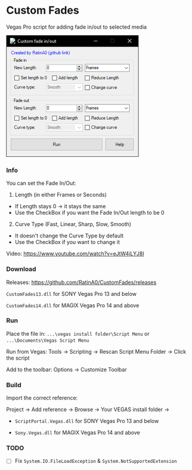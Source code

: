 # Custom Fades
Vegas Pro script for adding fade in/out to selected media

![](previewPic.png)

### Info
You can set the Fade In/Out:
1. Length (in either Frames or Seconds)
  - If Length stays 0 -> it stays the same
  - Use the CheckBox if you want the Fade In/Out length to be 0
2. Curve Type (Fast, Linear, Sharp, Slow, Smooth)
  - It doesn't change the Curve Type by default
  - Use the CheckBox if you want to change it
  
Video: https://www.youtube.com/watch?v=eJtW4jLYJ8I

### Download
Releases: https://github.com/RatinA0/CustomFades/releases

`CustomFades13.dll` for SONY Vegas Pro 13 and below

`CustomFades14.dll` for MAGIX Vegas Pro 14 and above

### Run
Place the file in: `...\vegas install folder\Script Menu` or `...\Documents\Vegas Script Menu`

Run from Vegas: Tools -> Scripting -> Rescan Script Menu Folder -> Click the script

Add to the toolbar: Options -> Customize Toolbar

### Build
Import the correct reference:

Project -> Add reference -> Browse -> Your VEGAS install folder ->

- `ScriptPortal.Vegas.dll` for SONY Vegas Pro 13 and below

- `Sony.Vegas.dll` for MAGIX Vegas Pro 14 and above

### TODO
- [ ] Fix `System.IO.FileLoadException` & `System.NotSupportedExtension`

